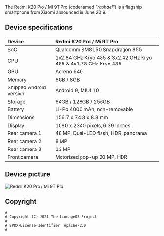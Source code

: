 The Redmi K20 Pro / Mi 9T Pro (codenamed _"raphael"_) is a flagship smartphone from Xiaomi announced in June 2019.


## Device specifications

| Device                  | Redmi K20 Pro / Mi 9T Pro                                       |
| :---------------------- | :-------------------------------------------------------------- |
| SoC                     | Qualcomm SM8150 Snapdragon 855                                  |
| CPU                     | 1x2.84 GHz Kryo 485 & 3x2.42 GHz Kryo 485 & 4x1.78 GHz Kryo 485 |
| GPU                     | Adreno 640                                                      |
| Memory                  | 6GB / 8GB                                                       |
| Shipped Android version | Android 9, MIUI 10                                              |
| Storage                 | 64GB / 128GB / 256GB                                            |
| Battery                 | Li-Po 4000 mAh, non-removable                                   |
| Dimensions              | 156.7 x 74.3 x 8.8 mm                                           |
| Display                 | 1080 x 2340 pixels, 6.39 inches                                 |
| Rear camera 1           | 48 MP, Dual-LED flash, HDR, panorama                            |
| Rear camera 2           | 8 MP                                                            |
| Rear camera 3           | 13 MP                                                           |
| Front camera            | Motorized pop-up 20 MP, HDR                                     |


## Device picture

![Redmi K20 Pro / Mi 9T Pro](https://cdn.cnbj1.fds.api.mi-img.com/mi-mall/beee478168e5c4fd0d66369386fddbbe.jpg)


## Copyright

```
#
# Copyright (C) 2021 The LineageOS Project
#
# SPDX-License-Identifier: Apache-2.0
#
